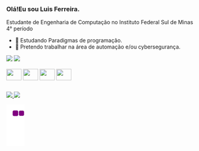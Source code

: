 ### Olá!Eu sou Luis Ferreira.
  Estudante de Engenharia de Computação no Instituto Federal Sul de Minas 4° período


- 🌱 Estudando Paradigmas de programação.
- 🔨 Pretendo trabalhar na área de automação e/ou cybersegurança.

<div>
  <img height="180cm" src="https://github-readme-stats.vercel.app/api?username=IncludeLuisFerreira&show_icons=true&theme=dark&include_all_commits=true" />
  <img height="180cm" src="https://github-readme-stats.vercel.app/api/top-langs/?username=IncludeLuisFerreira&layout=compact&theme=dark"/>
  
</div>

<div style="display: inline_block"><br>
  <img align="center" width="40" height="30" src="https://cdn.jsdelivr.net/gh/devicons/devicon@latest/icons/c/c-original.svg">
  <img align="center" width="40" height="30" src="https://cdn.jsdelivr.net/gh/devicons/devicon@latest/icons/python/python-original.svg" />
  <img  align= "center" width="40" height="30" src="https://cdn.jsdelivr.net/gh/devicons/devicon@latest/icons/csharp/csharp-original.svg" />
  <img align="center" width="40" height="30" src="https://cdn.jsdelivr.net/gh/devicons/devicon@latest/icons/unity/unity-original.svg" />
  
          
</div>

##

<div>
  <a href="mailto:prgluisfelipe@gmail.com"><img src="https://img.shields.io/badge/Gmail-D14836?style=for-the-badge&logo=gmail&logoColor=white"</img> 
   <a href="https://www.instagram.com/str_luis.ferreira/"><img src="https://img.shields.io/badge/Instagram-E4405F?style=for-the-badge&logo=instagram&logoColor=white"</img>
</div>

  ![snake gif](https://github.com/IncludeLuisFerreira/IncludeLuisFerreira/blob/output/github-contribution-grid-snake.gif)
